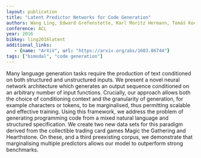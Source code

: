 ```yaml
---
layout: publication
title: "Latent Predictor Networks for Code Generation"
authors: Wang Ling, Edward Grefenstette, Karl Moritz Hermann, Tomáš Kočiský, Andrew Senior, Fumin Wang, Phil Blunsom
conference: ACL
year: 2016
bibkey: ling2016latent
additional_links:
   - {name: "ArXiV", url: "https://arxiv.org/abs/1603.06744"}
tags: ["bimodal", "code generation"]
---
```

Many  language  generation  tasks  require
the production of text conditioned on both
structured  and  unstructured  inputs.
We present  a  novel  neural  network  architecture  which  generates  an  output  sequence
conditioned on an arbitrary number of input  functions.
Crucially,  our  approach
allows  both  the  choice  of  conditioning
context and the granularity of generation,
for  example  characters  or  tokens,  to  be
marginalised, thus permitting scalable and
effective training.  Using this framework,
we address the problem of generating programming code from a mixed natural language  and  structured  specification.
We create two new data sets for this paradigm
derived  from  the  collectible  trading  card
games  Magic  the  Gathering  and  Hearthstone.   On  these,  and  a  third  preexisting
corpus,  we  demonstrate  that  marginalising multiple predictors allows our model
to outperform strong benchmarks.

